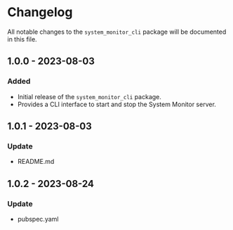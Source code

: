 # Changelog

All notable changes to the `system_monitor_cli` package will be documented in this file. 

## 1.0.0 - 2023-08-03
### Added
- Initial release of the `system_monitor_cli` package.
- Provides a CLI interface to start and stop the System Monitor server.

## 1.0.1 - 2023-08-03
### Update
- README.md

## 1.0.2 - 2023-08-24
### Update
- pubspec.yaml

